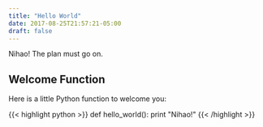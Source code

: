 ```yaml
---
title: "Hello World"
date: 2017-08-25T21:57:21-05:00
draft: false
---
```


Nihao!
The plan must go on. 

## Welcome Function

Here is a little Python function to welcome you:

{{< highlight python >}}
def hello_world():
    print "Nihao!"
{{< /highlight >}}
